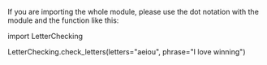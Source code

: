 If you are importing the whole module, please use the dot notation with the module and the function like this:

import LetterChecking

LetterChecking.check_letters(letters="aeiou", phrase="I love winning")
